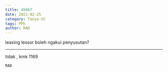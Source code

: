 ```yaml
---
title: 45667
date: 2021-02-25
category: Tanya-SC
tags: PPh
author: RAD
---
```


leasing lessor boleh ngakui penyusutan?

---

tidak , kmk 1169

`RAD`
